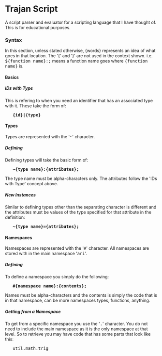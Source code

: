 # Trajan Script
A script parser and evaluator for a scripting language that I have thought of. This is for educational purposes.

### Syntax

<p>In this section, unless stated otherwise, {words} represents an idea of what goes in that location. The '{' and '}'
are not used in the context shown. i.e. <tt>${function name}:;</tt> means a function name goes where 
<tt>{function name}</tt> is.</p>

#### Basics

##### IDs with Type

<p>This is refering to when you need an identifier that has an associated type with it. These take the form of:
<br><pre>   <b><tt>{id}|{type}</tt></b></pre></p>

#### Types

<p>Types are represented with the '<tt>~</tt>' character.</p>

##### Defining

<p>Defining types will take the basic form of: <br><pre>   <b><tt>~{type name}:{attributes};</tt></b></pre></p>
<p>The type name must be alpha-characters only. The attributes follow the 'IDs with Type' concept above.</p>

##### New Instances

<p>Similar to defining types other than the separating character is different and the attributes must be values 
of the type specified for that attribute in the definition:
<br><pre>   <b><tt>~{type name}={attributes};</tt></b></pre></p>

#### Namespaces

<p>Namespaces are represented with the '<tt>#</tt>' character. All namespaces are stored with in the 
main namespace '<tt>ari</tt>'.</p>

##### Defining

<p>To define a namespace you simply do the following:
<br><pre>   <b><tt>#{namespace name}:{contents};</tt></b></pre></p></p>
<p>Names must be alpha-characters and the contents is simply the code that is in that namespace, 
can be more namespaces types, functions, anything.</p>

##### Getting from a Namespace

<p>To get from a specific namespace you use the '<tt>.</tt>' character. You do not need to include the main namespace
as it is the only namespace at that level. So to retrieve you may have code that has some parts that look like this:
<br><pre>   util.math.trig</pre></p>
